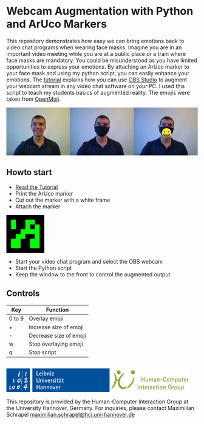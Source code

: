 # Webcam Augmentation with Python and ArUco Markers

This repository demonstrates how easy we can bring emotions back to video chat programs when wearing face masks.
Imagine you are in an important video meeting while you are at a public place or a train where face masks are mandatory. You could be misunderstood as you have limited opportunities to express your emotions.
By attaching an ArUco marker to your face mask and using my python script, you can easily enhance your emotions. The [tutorial](Tutorial/README.md) explains how you can use [OBS Studio](https://obsproject.com/) to augment your webcam stream in any video chat software on your PC.
I used this script to teach my students basics of augmented reality. The emojis were taken from [OpenMoji](https://openmoji.org/).

![Teaser](Tutorial/Teaser.jpg)

## Howto start
- [Read the Tutorial](Tutorial/README.md)
- Print the ArUco marker
- Cut out the marker with a white frame
- Attach the marker
	
<a href="url"><img src="ArUco_marker.jpg" align="center" height="100" width="100" ></a>

- Start your video chat program and select the OBS webcam
- Start the Python script
- Keep the window to the front to control the augmented output

## Controls


| Key  | Function |
| ------------- | ------------- |
| 0 to 9  | Overlay emoji |
| +  | Increase size of emoji |
| -  | Decrease size of emoji |
| w  | Stop overlaying emoji |
| q  | Stop script |

	
##
![HCI Group](Tutorial/Institute.png)

This repository is provided by the Human-Computer Interaction Group at the University Hannover, Germany. For inquiries, please contact Maximilian Schrapel maximilian.schrapel@hci.uni-hannover.de
